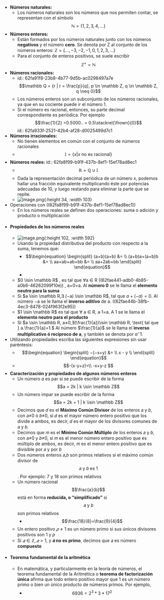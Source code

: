 - **Números naturales:**
	- Los números naturales son los números que nos permiten contar, se representan con el símbolo $$\mathbb N = \{{1,2,3,4,...}\}$$
- **Números enteros:**
	- Están formados por los números naturales junto con los números **negativos** y el número **cero**. Se denota por Z al conjunto de los números enteros:  $\mathbb Z=\{{...,−3,−2,−1,0,1,2,3,...}\}$
	- Para el conjunto de enteros positivos, se suele escribir $$\mathbb Z^+ = \mathbb N$$
- **Números racionales:**
	- id:: 62fa91f8-23b8-4b77-9d5b-ac0298497a7e
	  $$\mathbb Q = {r | r = \frac{p}{q}, p \in \mathbb Z, q \in \mathbb Z, q \neq 0}$$
	- Los números enteros son un subconjunto de los números racionales, ya que en su cociente puede ir el número 1.
	- Si el número es racional, entonces, su parte decimal correspondiente es periódica. Por ejemplo $$\frac{1}{2} =0.5000.. = 0.5\stackrel{\frown}{0}$$
	  id:: 62fa933f-2521-42b4-af28-d0025499d7c1
- **Números irracionales:**
	- No tienen elementos en común con el conjunto de números racionales
	- $$\mathbb I = \{{x | x \text{ no es racional}}\}$$
- **Números reales:**
  id:: 62fa8f99-b91f-437b-8ef1-15ef78ad8ec1
	- $$\mathbb R = \mathbb Q \cup \mathbb I$$
	- Dada la representación decimal periódica de un número x, podemos hallar una fracción equivalente multiplicando éste por potencias adecuadas de 10, y luego restando para eliminar la parte que se repite.
	- ![image.png](../assets/image_1660588130965_0.png){:height 34, :width 103}
- Operaciones con ((62fa8f99-b91f-437b-8ef1-15ef78ad8ec1))
	- En los números reales se definen dos operaciones: suma o adición y  producto o multiplicación
- #### Propiedades de los números reales
	- ![image.png](../assets/image_1660608109892_0.png){:height 102, :width 592}
	- Usando la propiedad distributiva del producto con respecto a la suma, tenemos que:
		- $$\begin{equation}
		  \begin{split}   (a+b)(a+b) &= \\
		  (a+b)a+(a+b)b &= \\
		  aa+ab+ab+bb  &= \\
		  aa+2ab+bb
		  \end{split}
		  \end{equation}$$
		-
	- $0 \isin \mathbb R$ , es tal que ∀a ∈ R ((62fae441-adb0-4b85-a0b6-46262099f10e)) , a+0=a. Al **número 0** se le llama el **elemento neutro para la suma**
	- Si $a \isin \mathbb R,∃ (−a) \isin \mathbb R$, tal que $a+(−a)=0$. Al número −a se le llama el **inverso aditivo** de a. ((62fae44b-38fb-4ec3-8478-024f963f2e95))
	- $1 \isin \mathbb R$  es tal que ∀ a ∈ R, a⋅1=a. A 1 se le llama el **elemento neutro para el producto**
	- Si $a \isin \mathbb R, a≠0,∃(\frac{1}{a})\isin \mathbb R, \text{ tal que } a.\frac{1}{a}=1.$ Al número $\frac{1}{a}$ se le llama el **inverso multiplicativo ó recı́proco de a**, y también se denota por $a^-1$.
- Utilizando propiedades escriba las siguientes expresiones sin usar paréntesis:
	- $$\begin{equation}
	  \begin{split} −(−x+y) &= \\
	  x - y \\
	  \end{split}
	  \end{equation}$$
	- $$-(x-y+z)=\\
	  -x+y-z
	  $$
- **Caracterización y propiedades de algunos números enteros**
	- Un número $a$ es par si se puede escribir de la forma $$a = 2k | k \isin \mathbb Z$$
	- Un número impar se puede escribir de la forma $$a = 2k + 1 | k \isin \mathbb Z$$
	- Decimos que 𝑑 es el **Máximo Común Divisor** de los enteros 𝑎 y 𝑏, con 𝑎≠0 ó 𝑏≠0, si 𝑑 es el mayor número entero positivo que los divide a ambos, es decir, 𝑑 es el mayor de los divisores comunes de 𝑎 y 𝑏.
	- Decimos que 𝑚 es el **Mínimo Común Múltiplo** de los enteros 𝑎 y 𝑏, con 𝑎≠0 y 𝑏≠0, si 𝑚 es el menor número entero positivo que es múltiplo de ambos, es decir, 𝑚 es el menor entero positivo que es divisible por 𝑎 y por 𝑏
	- Dos números enteros 𝑎,𝑏 son primos relativos si el máximo común divisor de $$\text{𝑎 y 𝑏 es 1}$$. Por ejemplo: 7 y 18 son primos relativos
	- Un número racional $$\frac{a}{b}$$ está en forma **reducida, o “simplificado”** si $$\text{𝑎 y 𝑏}$$ son primos relativos
		- $$\frac{18}{8}=\frac{9}{4}$$
	- Un entero positivo $𝑝≠1$ es un número primo si sus únicos divisores positivos son $1\text{ y 𝑝}$
	- Si $𝑎∈ℤ, 𝑎>1$, y **𝑎 no es primo**, decimos que 𝑎 es número **compuesto**
- #### Teorema fundamental de la aritmética
	- En matemática, y particularmente en la teoría de números, el teorema fundamental de la Aritmética o **teorema de factorización única** afirma que todo entero positivo mayor que 1 es un número primo o bien un único producto de números primos. Por ejemplo,
		- $$6936 = 2^3 * 3* 17^2$$